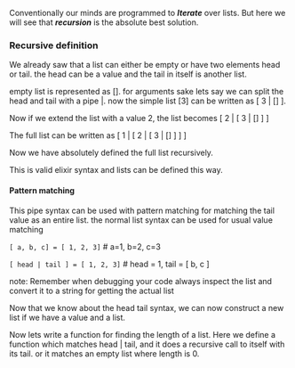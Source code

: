 Conventionally our minds are programmed to <i><b>Iterate</b></i> over lists. But here we will see that <i><b>recursion</b></i> is the absolute best solution.


<h3>Recursive definition</h3>

We already saw that a list can either be empty or have two elements head or tail. the head can be a value and the tail in itself is another list.


empty list is represented as []. for arguments sake lets say we can split the head and tail with a pipe |.
now the simple list [3] can be written as [ 3 | [] ].


Now if we extend the list with a value 2,
the list becomes [ 2 | [ 3 | [] ] ]

The full list can be written as  [ 1 | [ 2 | [ 3 | [] ] ] ]


Now we have absolutely defined the full list recursively.


This is valid elixir syntax and lists can be defined this way.

<h4>Pattern matching</h4>

This pipe syntax can be used with pattern matching for matching the tail value as an entire list. the normal list syntax can be used for usual value matching

<code>[ a, b, c] = [ 1, 2, 3]</code>  # a=1, b=2, c=3

<code>[ head | tail ] = [ 1, 2, 3]</code> # head = 1, tail = [ b, c ]


note:
Remember when debugging your code always inspect the list and convert it to a string for getting the actual list



Now that we know about the head tail syntax, we can now construct a new list if we have a value and a list.

Now lets write a function for finding the length of a list. Here we define a function which matches head | tail, and it does a recursive call to itself with its tail. or it matches an empty list where length is 0.
